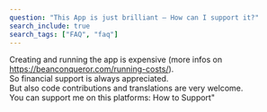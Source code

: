 ```yaml
---
question: "This App is just brilliant – How can I support it?"
search_include: true
search_tags: ["FAQ", "faq"]
---
```


Creating and running the app is expensive (more infos on https://beanconqueror.com/running-costs/). 
      <br>
      So financial support is always appreciated.
      <br>
      But also code contributions and translations are very welcome.
      <br>
      You can support me on this platforms: How to Support"
